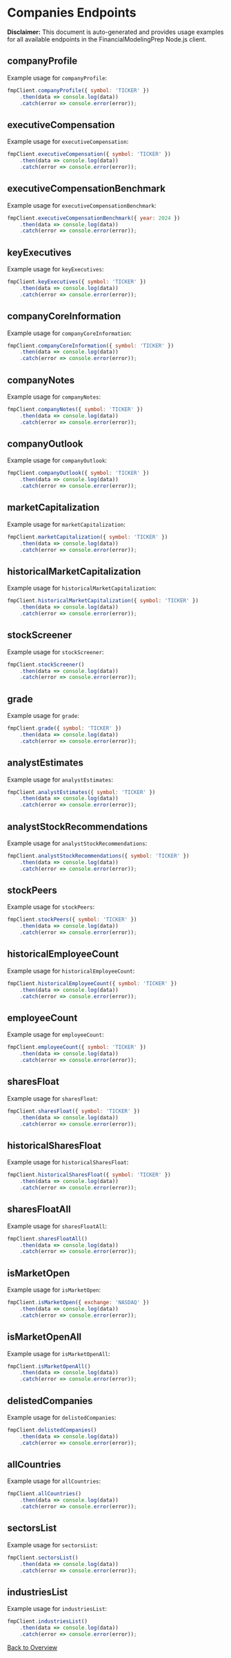 # Companies Endpoints

**Disclaimer:** This document is auto-generated and provides usage examples for all available endpoints in the FinancialModelingPrep Node.js client.

## companyProfile

Example usage for `companyProfile`:

```javascript
fmpClient.companyProfile({ symbol: 'TICKER' })
    .then(data => console.log(data))
    .catch(error => console.error(error));
```

## executiveCompensation

Example usage for `executiveCompensation`:

```javascript
fmpClient.executiveCompensation({ symbol: 'TICKER' })
    .then(data => console.log(data))
    .catch(error => console.error(error));
```

## executiveCompensationBenchmark

Example usage for `executiveCompensationBenchmark`:

```javascript
fmpClient.executiveCompensationBenchmark({ year: 2024 })
    .then(data => console.log(data))
    .catch(error => console.error(error));
```

## keyExecutives

Example usage for `keyExecutives`:

```javascript
fmpClient.keyExecutives({ symbol: 'TICKER' })
    .then(data => console.log(data))
    .catch(error => console.error(error));
```

## companyCoreInformation

Example usage for `companyCoreInformation`:

```javascript
fmpClient.companyCoreInformation({ symbol: 'TICKER' })
    .then(data => console.log(data))
    .catch(error => console.error(error));
```

## companyNotes

Example usage for `companyNotes`:

```javascript
fmpClient.companyNotes({ symbol: 'TICKER' })
    .then(data => console.log(data))
    .catch(error => console.error(error));
```

## companyOutlook

Example usage for `companyOutlook`:

```javascript
fmpClient.companyOutlook({ symbol: 'TICKER' })
    .then(data => console.log(data))
    .catch(error => console.error(error));
```

## marketCapitalization

Example usage for `marketCapitalization`:

```javascript
fmpClient.marketCapitalization({ symbol: 'TICKER' })
    .then(data => console.log(data))
    .catch(error => console.error(error));
```

## historicalMarketCapitalization

Example usage for `historicalMarketCapitalization`:

```javascript
fmpClient.historicalMarketCapitalization({ symbol: 'TICKER' })
    .then(data => console.log(data))
    .catch(error => console.error(error));
```

## stockScreener

Example usage for `stockScreener`:

```javascript
fmpClient.stockScreener()
    .then(data => console.log(data))
    .catch(error => console.error(error));
```

## grade

Example usage for `grade`:

```javascript
fmpClient.grade({ symbol: 'TICKER' })
    .then(data => console.log(data))
    .catch(error => console.error(error));
```

## analystEstimates

Example usage for `analystEstimates`:

```javascript
fmpClient.analystEstimates({ symbol: 'TICKER' })
    .then(data => console.log(data))
    .catch(error => console.error(error));
```

## analystStockRecommendations

Example usage for `analystStockRecommendations`:

```javascript
fmpClient.analystStockRecommendations({ symbol: 'TICKER' })
    .then(data => console.log(data))
    .catch(error => console.error(error));
```

## stockPeers

Example usage for `stockPeers`:

```javascript
fmpClient.stockPeers({ symbol: 'TICKER' })
    .then(data => console.log(data))
    .catch(error => console.error(error));
```

## historicalEmployeeCount

Example usage for `historicalEmployeeCount`:

```javascript
fmpClient.historicalEmployeeCount({ symbol: 'TICKER' })
    .then(data => console.log(data))
    .catch(error => console.error(error));
```

## employeeCount

Example usage for `employeeCount`:

```javascript
fmpClient.employeeCount({ symbol: 'TICKER' })
    .then(data => console.log(data))
    .catch(error => console.error(error));
```

## sharesFloat

Example usage for `sharesFloat`:

```javascript
fmpClient.sharesFloat({ symbol: 'TICKER' })
    .then(data => console.log(data))
    .catch(error => console.error(error));
```

## historicalSharesFloat

Example usage for `historicalSharesFloat`:

```javascript
fmpClient.historicalSharesFloat({ symbol: 'TICKER' })
    .then(data => console.log(data))
    .catch(error => console.error(error));
```

## sharesFloatAll

Example usage for `sharesFloatAll`:

```javascript
fmpClient.sharesFloatAll()
    .then(data => console.log(data))
    .catch(error => console.error(error));
```

## isMarketOpen

Example usage for `isMarketOpen`:

```javascript
fmpClient.isMarketOpen({ exchange: 'NASDAQ' })
    .then(data => console.log(data))
    .catch(error => console.error(error));
```

## isMarketOpenAll

Example usage for `isMarketOpenAll`:

```javascript
fmpClient.isMarketOpenAll()
    .then(data => console.log(data))
    .catch(error => console.error(error));
```

## delistedCompanies

Example usage for `delistedCompanies`:

```javascript
fmpClient.delistedCompanies()
    .then(data => console.log(data))
    .catch(error => console.error(error));
```

## allCountries

Example usage for `allCountries`:

```javascript
fmpClient.allCountries()
    .then(data => console.log(data))
    .catch(error => console.error(error));
```

## sectorsList

Example usage for `sectorsList`:

```javascript
fmpClient.sectorsList()
    .then(data => console.log(data))
    .catch(error => console.error(error));
```

## industriesList

Example usage for `industriesList`:

```javascript
fmpClient.industriesList()
    .then(data => console.log(data))
    .catch(error => console.error(error));
```

[Back to Overview](./README.md)
